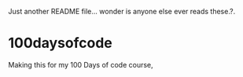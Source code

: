 Just another README file... wonder is anyone else ever reads these.?.

# 100daysofcode
Making this for my 100 Days of code course, 
